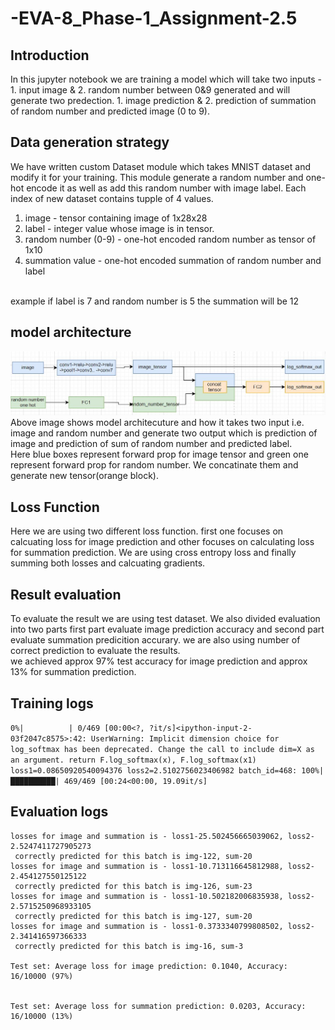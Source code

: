 # -EVA-8_Phase-1_Assignment-2.5

## Introduction
In this jupyter notebook we are training a model which will take two inputs - 1. input image & 2. random number between 0&9 generated and will generate two predection. 1. image prediction & 2. prediction of summation of random number and predicted image (0 to 9).

## Data generation strategy
We have written custom Dataset module which takes MNIST dataset and modify it for your training. This module generate a random number and one-hot encode it as well as add this random number with image label. 
Each index of new dataset contains tupple of 4 values.
1. image - tensor containing image of 1x28x28
2. label - integer value whose image is in tensor.
3. random number (0-9) - one-hot encoded random number as tensor of 1x10
4. summation value - one-hot encoded summation of random number and label
<br>
example if label is 7 and random number is 5 the summation will be 12

## model architecture
![Alt text](img.JPG?raw=true "model architecture")
<br>
Above image shows model architecuture and how it takes two input i.e. image and random number and generate two output which is prediction of image and prediction of sum of random number and predicted label.
<br>
Here blue boxes represent forward prop for image tensor and green one represent forward prop for random number. We concatinate them and generate new tensor(orange block).

## Loss Function
Here we are using two different loss function. first one focuses on calcuating loss for image prediction and other focuses on calculating loss for summation prediction.
We are using cross entropy loss and finally summing both losses and calcuating gradients.

## Result evaluation
To evaluate the result we are using test dataset. We also divided evaluation into two parts first part evaluate image prediction accuracy and second part evaluate summation predicition accurary. we are also using number of correct prediction to evaluate the results.
<br>
we achieved approx 97% test accuracy for image prediction and approx 13% for summation prediction.

## Training logs
`0%|          | 0/469 [00:00<?, ?it/s]<ipython-input-2-03f2047c8575>:42: UserWarning: Implicit dimension choice for log_softmax has been deprecated. Change the call to include dim=X as an argument.
  return F.log_softmax(x), F.log_softmax(x1)
loss1=0.08650920540094376 loss2=2.5102756023406982 batch_id=468: 100%|██████████| 469/469 [00:24<00:00, 19.09it/s]`

## Evaluation logs
```
losses for image and summation is - loss1-25.502456665039062, loss2-2.5247411727905273 
 correctly predicted for this batch is img-122, sum-20
losses for image and summation is - loss1-10.713116645812988, loss2-2.454127550125122 
 correctly predicted for this batch is img-126, sum-23
losses for image and summation is - loss1-10.502182006835938, loss2-2.5715250968933105 
 correctly predicted for this batch is img-127, sum-20
losses for image and summation is - loss1-0.3733340799808502, loss2-2.341416597366333 
 correctly predicted for this batch is img-16, sum-3

Test set: Average loss for image prediction: 0.1040, Accuracy: 16/10000 (97%)


Test set: Average loss for summation prediction: 0.0203, Accuracy: 16/10000 (13%)
```
